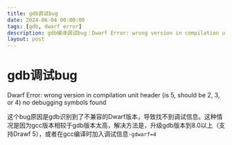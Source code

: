 ```yaml
---
title: gdb调试bug
date: 2024-06-04 00:00:00
tags: [gdb, dwarf error]
description: gdb编译调试bug：Dwarf Error: wrong version in compilation unit header (is 5, should be 2, 3, or 4)
layout: post
---
```


# gdb调试bug

Dwarf Error: wrong version in compilation unit header (is 5, should be 2, 3, or 4) no debugging symbols found

这个bug原因是gdb识别到了不兼容的Dwarf版本，导致找不到调试信息。这种情况是因为gcc版本相较于gdb版本太高，解决方法是，升级gdb版本到8.0以上（支持Drawf 5），或者在gcc编译时加入调试信息`-gdwarf=4`